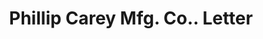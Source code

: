 ---
doi: 10.7916/D8863TJT
date_other: '1897'
date_other_textual: '1897'
form: correspondence
genre:
- Letters (correspondence)
name:
- Phillip Carey Mfg. Co.
object_in_context_url: https://biggert.cul.columbia.edu/items/view/ave_biggert_01269
subject_hierarchical_geographic:
- Cincinnati, Ohio, United States
subject_name:
- Phillip Carey Mfg. Co.
title: Phillip Carey Mfg. Co.. Letter
sort_title: Phillip Carey Mfg. Co.. Letter
call_number: ave_biggert_01269
coordinates:
- 39.1,-84.51666666666667
pid: ave_biggert_01269
identifiers: ave_biggert_01269
thumbnail: https://derivativo-3.library.columbia.edu/iiif/2/ldpd:343171/full/!256,256/0/native.jpg
permalink: /biggert/ave_biggert_01269/
layout: iiif-image-page
---